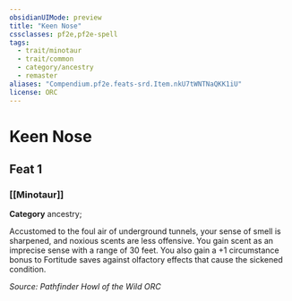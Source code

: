 ```yaml
---
obsidianUIMode: preview
title: "Keen Nose"
cssclasses: pf2e,pf2e-spell
tags:
  - trait/minotaur
  - trait/common
  - category/ancestry
  - remaster
aliases: "Compendium.pf2e.feats-srd.Item.nkU7tWNTNaQKK1iU"
license: ORC
---
```

# Keen Nose
## Feat 1
### [[Minotaur]]

**Category** ancestry; 




Accustomed to the foul air of underground tunnels, your sense of smell is sharpened, and noxious scents are less offensive. You gain scent as an imprecise sense with a range of 30 feet. You also gain a +1 circumstance bonus to Fortitude saves against olfactory effects that cause the sickened condition.

*Source: Pathfinder Howl of the Wild*
*ORC*
